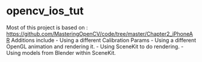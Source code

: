 # opencv_ios_tut

Most of this project is based on : https://github.com/MasteringOpenCV/code/tree/master/Chapter2_iPhoneAR
Additions include
      - Using a different Calibration Params
      - Using a different OpenGL animation and rendering it.
      - Using SceneKit to do rendering.
      - Using models from Blender within SceneKit. 
